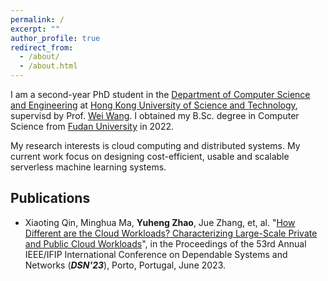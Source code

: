 ```yaml
---
permalink: /
excerpt: ""
author_profile: true
redirect_from: 
  - /about/
  - /about.html
---
```


<!-- ## About me -->

I am a second-year PhD student in the [Department of Computer Science and Engineering](https://www.cse.ust.hk) at [Hong Kong University of Science and Technology](http://www.ust.hk), supervisd by Prof. [Wei Wang](http://www.cse.ust.hk/~weiwa/). I obtained my B.Sc. degree in Computer Science from [Fudan University](https://www.fudan.edu.cn/main.htm) in 2022.

My research interests is cloud computing and distributed systems. My current work focus on designing cost-efficient, usable and scalable serverless machine learning systems.


## Publications

- Xiaoting Qin, Minghua Ma, **Yuheng Zhao**, Jue Zhang, et, al. "[How Different are the Cloud Workloads? Characterizing Large-Scale Private and Public Cloud Workloads](../files/dsn23-workload.pdf)", in the Proceedings of the 53rd Annual IEEE/IFIP International Conference on Dependable Systems and Networks (***DSN'23***), Porto, Portugal, June 2023.

<!-- ## News

- 2022.09: I joined HKUST ADSLab. -->